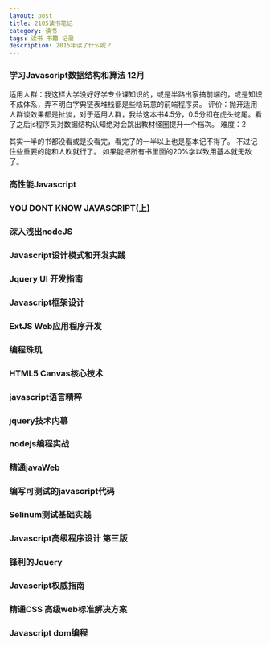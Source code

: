 ```yaml
---
layout: post
title: 2105读书笔记
category: 读书
tags: 读书 书籍 记录
description: 2015年读了什么呢？
---
```



### 学习Javascript数据结构和算法 12月
适用人群：我这样大学没好好学专业课知识的，或是半路出家搞前端的，或是知识不成体系，弄不明白字典链表堆栈都是些啥玩意的前端程序员。
评价：抛开适用人群谈效果都是扯淡，对于适用人群，我给这本书4.5分，0.5分扣在虎头蛇尾。看了之后js程序员对数据结构认知绝对会跳出教材怪圈提升一个档次。
难度：2


其实一半的书都没看或是没看完，看完了的一半以上也是基本记不得了。
不过记住些重要的能和人吹就行了。
如果能把所有书里面的20%学以致用基本就无敌了。


### 高性能Javascript

### YOU DONT KNOW JAVASCRIPT(上)

### 深入浅出nodeJS

### Javascript设计模式和开发实践

### Jquery UI 开发指南

### Javascript框架设计

### ExtJS Web应用程序开发

### 编程珠玑

### HTML5 Canvas核心技术

### javascript语言精粹

### jquery技术内幕

### nodejs编程实战

### 精通javaWeb

### 编写可测试的javascript代码

### Selinum测试基础实践

### Javascript高级程序设计 第三版

### 锋利的Jquery

### Javascript权威指南

### 精通CSS 高级web标准解决方案

### Javascript dom编程